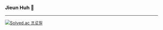 ### Jieun Huh 👋
---------------------------
[![Solved.ac
프로필](http://mazassumnida.wtf/api/generate_badge?boj=entks301)](https://solved.ac/entks301)

<!--
**JIeunhuh/JIeunhuh** is a ✨ _special_ ✨ repository because its `README.md` (this file) appears on your GitHub profile.

Here are some ideas to get you started:

- 🔭 I’m currently working on ...
- 🌱 I’m currently learning ...
- 👯 I’m looking to collaborate on ...
- 🤔 I’m looking for help with ...
- 💬 Ask me about ...
- 📫 How to reach me: ...
- 😄 Pronouns: ...
- ⚡ Fun fact: ...
-->
